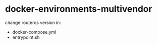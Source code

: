 # docker-environments-multivendor

change routeros version in:
 - docker-compose.yml 
 - entrypoint.sh
